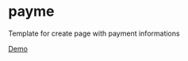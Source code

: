 # payme

Template for create page with payment informations 

[Demo](https://crakdelpol.github.io/payme/)
